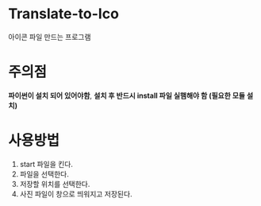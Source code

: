 # Translate-to-Ico
아이콘 파일 만드는 프로그램

# 주의점
**파이썬이 설치 되어 있어야함**,
**설치 후 반드시 install 파일 실햄해야 함 (필요한 모듈 설치)**

# 사용방법
1. start 파일을 킨다.
2. 파일을 선택한다.
3. 저장할 위치를 선택한다.
4. 사진 파일이 창으로 띄워지고 저장된다.
